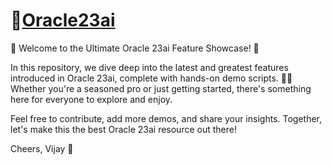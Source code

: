 # 🔗[Oracle23ai](https://docs.oracle.com/en/database/oracle/oracle-database/23/index.html)
🎉 Welcome to the Ultimate Oracle 23ai Feature Showcase! 🎉

In this repository, we dive deep into the latest and greatest features introduced in Oracle 23ai, complete with hands-on demo scripts. 📝✨ Whether you're a seasoned pro or just getting started, there's something here for everyone to explore and enjoy.

Feel free to contribute, add more demos, and share your insights. Together, let's make this the best Oracle 23ai resource out there!

Cheers, Vijay 🚀
